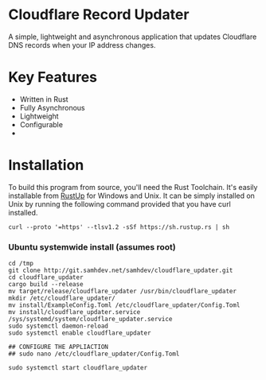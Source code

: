 # Cloudflare Record Updater
A simple, lightweight and asynchronous application that updates Cloudflare DNS records when your IP address changes.

# Key Features
* Written in Rust
* Fully Asynchronous
* Lightweight
* Configurable
*

# Installation
To build this program from source, you'll need the Rust Toolchain.
It's easily installable from [RustUp](https://rustup.rs/#) for Windows and Unix.
It can be simply installed on Unix by running the following command provided that you have curl installed.
```
curl --proto '=https' --tlsv1.2 -sSf https://sh.rustup.rs | sh
```


### Ubuntu systemwide install (assumes root)
```
cd /tmp
git clone http://git.samhdev.net/samhdev/cloudflare_updater.git
cd cloudflare_updater
cargo build --release
mv target/release/cloudflare_updater /usr/bin/cloudflare_updater
mkdir /etc/cloudflare_updater/
mv install/ExampleConfig.Toml /etc/cloudflare_updater/Config.Toml
mv install/cloudflare_updater.service /sys/systemd/system/cloudflare_updater.service
sudo systemctl daemon-reload
sudo systemctl enable cloudflare_updater

## CONFIGURE THE APPLIACTION
## sudo nano /etc/cloudflare_updater/Config.Toml

sudo systemctl start cloudflare_updater
```




